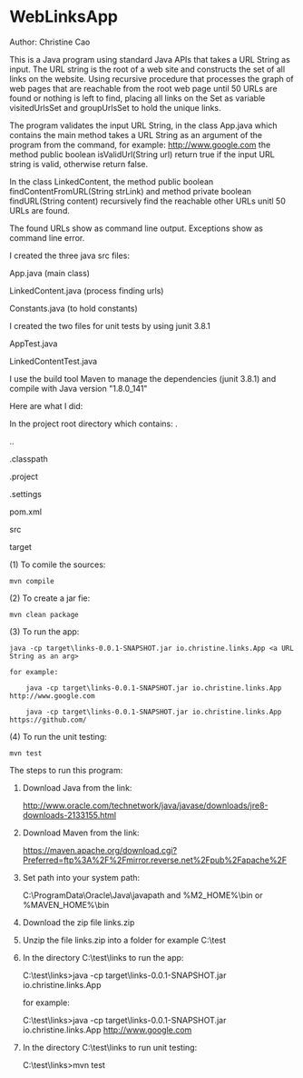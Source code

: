 # WebLinksApp

Author: Christine Cao

This is a Java program using standard Java APIs that takes a URL String as input. 
The URL string is the root of a web site and constructs the set of all links on the website. 
Using recursive procedure that processes the graph of web pages that are reachable from the root 
web page until 50 URLs are found or nothing is left to find, placing all links on the Set as variable 
visitedUrlsSet and groupUrlsSet to hold the unique links.

The program validates the input URL String, in the class App.java which contains the main method
takes a URL String as an argument of the program from the command, for example: http://www.google.com
the method public boolean isValidUrl(String url)
return true if the input URL string is valid, otherwise return false.

In the class LinkedContent, the method 
public boolean findContentFromURL(String strLink) 
and method
private boolean findURL(String content)
recursively find the reachable other URLs unitl 50 URLs are found.

The found URLs show as command line output. Exceptions show as command line error. 


I created the three java src files:

App.java            (main class)

LinkedContent.java  (process finding urls)

Constants.java      (to hold constants)


I created the two files for unit tests by using junit 3.8.1

AppTest.java

LinkedContentTest.java


I use the build tool Maven to manage the dependencies (junit 3.8.1) and compile with Java version "1.8.0_141"

Here are what I did:

In the project root directory which contains:
.

..

.classpath

.project

.settings

pom.xml

src

target


(1) To comile the sources:

	mvn compile
 
(2) To create a jar fie:

	mvn clean package

(3) To run the app:

	java -cp target\links-0.0.1-SNAPSHOT.jar io.christine.links.App <a URL String as an arg>
	
	for example:
	
		java -cp target\links-0.0.1-SNAPSHOT.jar io.christine.links.App http://www.google.com
		
		java -cp target\links-0.0.1-SNAPSHOT.jar io.christine.links.App https://github.com/
		
(4) To run the unit testing:

	mvn test

The steps to run this program:

1. Download Java  from the link:

	http://www.oracle.com/technetwork/java/javase/downloads/jre8-downloads-2133155.html

2. Download Maven from the link:

	https://maven.apache.org/download.cgi?Preferred=ftp%3A%2F%2Fmirror.reverse.net%2Fpub%2Fapache%2F

3. Set path into your system path:

	C:\ProgramData\Oracle\Java\javapath and %M2_HOME%\bin or %MAVEN_HOME%\bin

4. Download the zip file links.zip

5. Unzip the file links.zip into a folder for example C:\test 

6. In the directory C:\test\links to run the app:

	C:\test\links>java -cp target\links-0.0.1-SNAPSHOT.jar io.christine.links.App <a URL String as an arg>
	
	for example:
	
	C:\test\links>java -cp target\links-0.0.1-SNAPSHOT.jar io.christine.links.App http://www.google.com

7. In the directory C:\test\links to run unit testing:

	C:\test\links>mvn test
